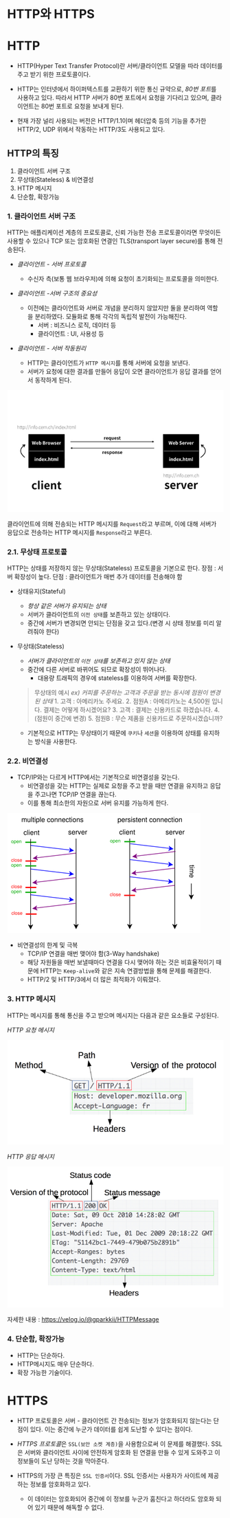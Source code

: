 # HTTP와 HTTPS

# HTTP


* HTTP(Hyper Text Transfer Protocol)란  서버/클라이언트 모델을 따라 데이터를 주고 받기 위한 프로토콜이다.

* HTTP는 인터넷에서 하이퍼텍스트를 교환하기 위한 통신 규약으로, *80번 포트*를 사용하고 있다. 따라서 HTTP 서버가 80번 포트에서 요청을 기다리고 있으며, 클라이언트는 80번 포트로 요청을 보내게 된다.

* 현재 가장 널리 사용되는 버전은 HTTP/1.1이며 헤더압축 등의 기능을 추가한 HTTP/2, UDP 위에서 작동하는 HTTP/3도 사용되고 있다.


## HTTP의 특징

 1. 클라이언트 서버 구조
 2. 무상태(Stateless) & 비연결성
 3. HTTP 메시지
 4. 단순함, 확장가능


### 1. 클라이언트 서버 구조
HTTP는 애플리케이션 계층의 프로토콜로, 신뢰 가능한 전송 프로토콜이라면 무엇이든 사용할 수 있으나 TCP 또는 암호화된 연결인 TLS(transport layer secure)를 통해 전송된다.

* *클라이언트 - 서버 프로토콜*
	* 수신자 측(보통 웹 브라우저)에 의해 요청이 초기화되는 프로토콜을 의미한다. 
	
* *클라이언트 -서버 구조의 중요성*
	* 이전에는 클라이언트와 서버로 개념을 분리하지 않았지만 둘을 분리하여 역할을 분리하였다. 모듈화로 통해 각각의 독립적 발전이 가능해진다.
		* 서버 : 비즈니스 로직, 데이터 등
		* 클라이언트 : UI, 사용성 등

* *클라이언트 - 서버 작동원리*
	* HTTP는 클라이언트가 `HTTP 메시지`를 통해 서버에 요청을 보낸다.
	* 서버가 요청에 대한 결과를 만들어 응답이 오면 클라이언트가 응답 결과를 얻어서 동작하게 된다.

![--](./images/http_https1.jpeg)

클라이언트에 의해 전송되는 HTTP 메시지를 `Request`라고 부르며, 이에 대해 서버가 응답으로 전송하는 HTTP 메시지를 `Response`라고 부른다.


### 2.1. 무상태 프로토콜
HTTP는 상태를 저장하지 않는 무상태(Stateless) 프로토콜을 기본으로 한다.
	장점 : 서버 확장성이 높다.
	단점 : 클라이언트가 매번 추가 데이터를 전송해야 함

* 상태유지(Stateful)
	* *항상 같은 서버가 유지되는 상태*
	* 서버가 클라이언트의 `이전 상태`를 보존하고 있는 상태이다.
	* 중간에 서버가 변경되면 안되는 단점을 갖고 있다.(변경 시 상태 정보를 미리 알려줘야 한다)

* 무상태(Stateless)
	* *서버가 클라이언트의 `이전 상태`를 보존하고 있지 않는 상태*
	* 중간에 다른 서버로 바뀌어도 되므로 확장성이 뛰어나다.
		* 대용량 트래픽의 경우에 stateless를 이용하여 서버를 확장한다.
	> 무상태의 예시
		*ex) 커피를 주문하는 고객과 주문을 받는 동시에 점원이 변경된 상태*
		1. 고객 : 아메리카노 주세요.
		2. 점원A : 아메리카노는 4,500원 입니다. 결제는 어떻게 하시겠어요?
		3. 고객 : 결제는 신용카드로 하겠습니다.
		4. (점원이 중간에 변경)
		5. 점원B : 무슨 제품을 신용카드로 주문하시겠습니까?

	* 기본적으로 HTTP는 무상태이기 때문에 `쿠키`나 `세션`을 이용하여 상태를 유지하는 방식을 사용한다.

### 2.2. 비연결성
* TCP/IP와는 다르게 HTTP에서는 기본적으로 비연결성을 갖는다.
	* 비연결성을 갖는 HTTP는 실제로 요청을 주고 받을 때만 연결을 유지하고 응답을 주고나면 TCP/IP 연결을 끊는다.
	* 이를 통해 최소한의 자원으로 서버 유지를 가능하게 한다.

![--](./images/http_https2.png)

* 비연결성의 한계 및 극복
	* TCP/IP 연결을 매번 맺어야 함(3-Way handshake)
	* 해당 자원들을 매번 보낼때마다 연결을 다시 맺어야 하는 것은 비효율적이기 때문에 HTTP는 `Keep-alive`와 같은 지속 연결방법을 통해 문제를 해결한다.
	* HTTP/2 및 HTTP/3에서 더 많은 최적화가 이뤄졌다.


### 3. HTTP 메시지
HTTP는 메시지를 통해 통신을 주고 받으며 메시지는 다음과 같은 요소들로 구성된다. 

*HTTP 요청 메시지*

![--](./images/http_https3.png)



*HTTP 응답 메시지*

![--](./images/http_https4.png)

자세한 내용 : https://velog.io/@gparkkii/HTTPMessage

### 4. 단순함, 확장가능
* HTTP는 단순하다.
* HTTP메시지도 매우 단순하다.
* 확장 가능한 기술이다.



# HTTPS

* HTTP 프로토콜은 서버 - 클라이언트 간 전송되는 정보가 암호화되지 않는다는 단점이 있다. 이는 중간에 누군가 데이터를 쉽게 도난할 수 있다는 점이다.

* *HTTPS 프로토콜*은 `SSL(보안 소켓 계층)`을 사용함으로써 이 문제를 해결했다.   SSL은 서버와 클라이언트 사이에 안전하게 암호화 된 연결을 만들 수 있게 도와주고 이 정보들이 도난 당하는 것을 막아준다.

* HTTPS의 가장 큰 특징은 `SSL 인증서`이다. SSL 인증서는 사용자가 사이트에 제공하는 정보를 암호화하고 있다. 
	* 이 데이터는 암호화되어 중간에 이 정보를 누군가 훔친다고 하더라도 암호화 되어 있기 때문에 해독할 수 없다.



